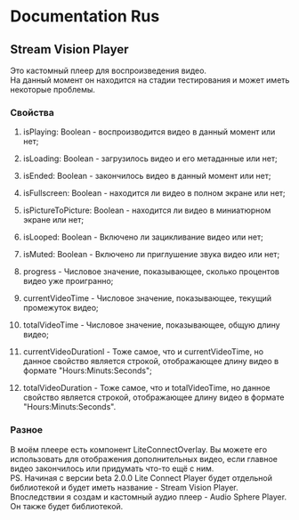 # Documentation Rus

## Stream Vision Player
Это кастомный плеер для воспроизведения видео. </br>
На данный момент он находится на стадии тестирования и может иметь некоторые проблемы.

### Свойства
1. isPlaying: Boolean - воспроизводится видео в данный момент или нет;
2. isLoading: Boolean - загрузилось видео и его метаданные или нет;
3. isEnded: Boolean - закончилось видео в данный момент или нет;
4. isFullscreen: Boolean - находится ли видео в полном экране или нет;
5. isPictureToPicture: Boolean - находится ли видео в миниатюрном экране или нет;
6. isLooped: Boolean - Включено ли зацикливание видео или нет;
7. isMuted: Boolean - Включено ли приглушение звука видео или нет;

3. progress - Числовое значение, показывающее, сколько процентов видео уже проигранно;
4. currentVideoTime - Числовое значение, показывающее, текущий промежуток видео;
5. totalVideoTime - Числовое значение, показывающее, общую длину видео;
6. currentVideoDurationl - Тоже самое, что и currentVideoTime, но данное свойство является строкой, отображающее длину видео в формате "Hours:Minuts:Seconds";
7. totalVideoDuration - Тоже самое, что и totalVideoTime, но данное свойство является строкой, отображающее длину видео в формате "Hours:Minuts:Seconds".

### Разное
В моём плеере есть компонент LiteConnectOverlay. Вы можете его использовать для отображения дополнительных видео, если главное видео закончилось или придумать что-то ещё с ним. </br>
PS. Начиная с версии beta 2.0.0 Lite Connect Player будет отдельной библиотекой и будет иметь название - Stream Vision Player. </br>
Впоследствии я создам и кастомный аудио плеер - Audio Sphere Player. Он также будет библиотекой.